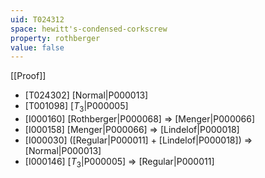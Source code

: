 ```yaml
---
uid: T024312
space: hewitt's-condensed-corkscrew
property: rothberger
value: false
---
```

[[Proof]]

* [T024302] [Normal|P000013]
* [T001098] [$T_3$|P000005]
* [I000160] [Rothberger|P000068] => [Menger|P000066]
* [I000158] [Menger|P000066] => [Lindelof|P000018]
* [I000030] ([Regular|P000011] + [Lindelof|P000018]) => [Normal|P000013]
* [I000146] [$T_3$|P000005] => [Regular|P000011]

